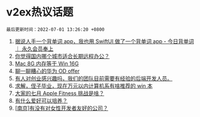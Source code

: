 # v2ex热议话题

`最后更新时间：2022-07-01 13:26:20 +0800`

1. [据说人手一个背单词 app，我也用 SwiftUI 做了一个背单词 app - 今日背单词 ｜ 永久会员奉上](https://www.v2ex.com/t/863238)
1. [你觉得国内哪个城市适合长期远程办公？](https://www.v2ex.com/t/863366)
1. [Mac 8G 内存等于 Win 16G](https://www.v2ex.com/t/863284)
1. [聊一聊糟心的华为 OD offer](https://www.v2ex.com/t/863240)
1. [有人对创业感兴趣吗，我们的团队目前需要有经验的后端开发人员。](https://www.v2ex.com/t/863374)
1. [求解，侄子毕业，现在万元以内计算机系有啥推荐的 win 本](https://www.v2ex.com/t/863309)
1. [大家的七月 Apple Fitness 挑战是啥？](https://www.v2ex.com/t/863358)
1. [有什么爱好可以培养？](https://www.v2ex.com/t/863336)
1. [[南京]有没有对女性开发者友好的公司？](https://www.v2ex.com/t/863380)

